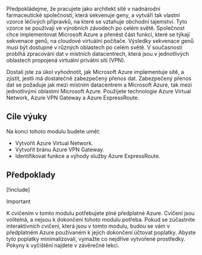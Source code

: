 Předpokládejme, že pracujete jako architekt sítě v nadnárodní farmaceutické společnosti, která sekvenuje geny, a vytváří tak vlastní vzorce léčivých přípravků, na které se vztahuje obchodní tajemství. Tyto vzorce se používají ve výrobních závodech po celém světě. Společnost chce implementovat Microsoft Azure a přenést část funkcí, které se týkají sekvenace genů, na cloudové virtuální počítače. Výsledky sekvenace genů musí být dostupné v různých oblastech po celém světě. V současnosti probíhá zpracování dat v místních datacentrech, která jsou v jednotlivých oblastech propojená virtuální privátní sítí (VPN).

Dostali jste za úkol vyhodnotit, jak Microsoft Azure implementuje sítě, a zjistit, jestli má dostatečně zabezpečený přenos dat. Zabezpečený přenos dat se požaduje jak mezi místním datacentrem a Microsoft Azure, tak mezi jednotlivými oblastmi Microsoft Azure. Použijete technologie Azure Virtual Network, Azure VPN Gateway a Azure ExpressRoute.

## <a name="learning-objectives"></a>Cíle výuky

Na konci tohoto modulu budete umět:

- Vytvořit Azure Virtual Network.
- Vytvořit bránu Azure VPN Gateway.
- Identifikovat funkce a výhody služby Azure ExpressRoute.

## <a name="prerequisites"></a>Předpoklady

[!include[](prerequisites.md)]

> [!IMPORTANT]
> K cvičením v tomto modulu potřebujete plné předplatné Azure. Cvičení jsou volitelná, a nejsou k dokončení tohoto modulu potřeba. Pokud se zúčastníte interaktivních cvičení, která jsou v tomto modulu, budou se vám v předplatném Azure používaném k jejich dokončení účtovat poplatky.  Abyste tyto poplatky minimalizovali, vymažte co nejdříve vytvořené prostředky. Pokyny k vyčištění najdete v závěrečné lekci.